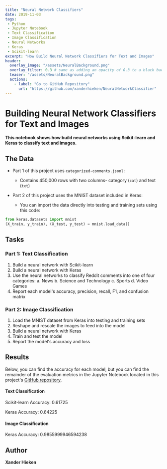 ```yaml
---
title: "Neural Network Classifiers"
date: 2019-11-03
tags:
 - Python
 - Jupyter Notebook
 - Text Classification
 - Image Classification
 - Neural Networks
 - Keras
 - Scikit-learn
excerpt: "How Build Neural Network Classifiers for Text and Images"
header:
  overlay_image: "/assets/NeuralBackground.png"
  overlay_filter: 0.3 # same as adding an opacity of 0.3 to a black background
  teaser: "/assets/NeuralBackground.png"
  actions:
    - label: "Go to GitHub Repository"
      url: "https://github.com/xanderhieken/NeuralNetworkClassifier"
---
```

# Building Neural Network Classifiers for Text and Images

**This notebook shows how build neural networks using Scikit-learn and Keras to classify text and images.**

## The Data
* Part 1 of this project uses `categorized-comments.jsonl`:
	* Contains 450,000 rows with two columns- category (`cat`) and text (`txt`)

* Part 2 of this project uses the MNIST dataset included in Keras:
	* You can import the data directly into testing and training sets using this code: 
```python
from keras.datasets import mnist
(X_train, y_train), (X_test, y_test) = mnist.load_data()
```
## Tasks

### Part 1: Text Classification
1. Build a neural network with Scikit-learn
2. Build a neural network with Keras
3. Use the neural networks to classify Reddit comments into one of four categories:
	a. News
	b. Science and Technology
	c. Sports
	d. Video Games 
4. Report each model's accuracy, precision, recall, F1, and confusion matrix

### Part 2: Image Classification
1. Load the MNIST dataset from Keras into testing and training sets
2. Reshape and rescale the images to feed into the model
3. Build a neural network with Keras
4. Train and test the model
5. Report the model's accuracy and loss

## Results
Below, you can find the accuracy for each model, but you can find the remainder of the evaluation metrics in the Jupyter Notebook located in this project's [GitHub repository](https://github.com/xanderhieken/NeuralNetworkClassifier). 

#### Text Classification
Scikit-learn Accuracy: 0.61725

Keras Accuracy: 0.64225

#### Image Classification
Keras Accuracy: 0.9855999946594238

## Author
**Xander Hieken**
